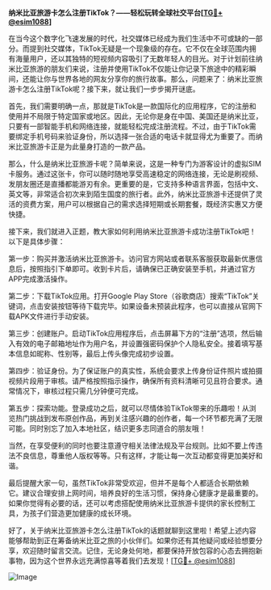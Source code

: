 **纳米比亚旅游卡怎么注册TikTok？——轻松玩转全球社交平台[[TG💪+ @esim1088](https://t.me/s/esim1088)]**

在当今这个数字化飞速发展的时代，社交媒体已经成为我们生活中不可或缺的一部分。而提到社交媒体，TikTok无疑是一个现象级的存在。它不仅在全球范围内拥有海量用户，还以其独特的短视频内容吸引了无数年轻人的目光。对于计划前往纳米比亚旅游的朋友们来说，注册并使用TikTok不仅能让你记录下旅途中的精彩瞬间，还能让你与世界各地的网友分享你的旅行故事。那么，问题来了：纳米比亚旅游卡怎么注册TikTok呢？接下来，就让我们一步步揭开谜底。

首先，我们需要明确一点，那就是TikTok是一款国际化的应用程序，它的注册和使用并不局限于特定国家或地区。因此，无论你是身在中国、美国还是纳米比亚，只要有一部智能手机和网络连接，就能轻松完成注册流程。不过，由于TikTok需要绑定手机号码来验证身份，所以选择一张合适的电话卡就显得尤为重要了。而纳米比亚旅游卡正是为此量身打造的一款产品。

那么，什么是纳米比亚旅游卡呢？简单来说，这是一种专门为游客设计的虚拟SIM卡服务。通过这张卡，你可以随时随地享受高速稳定的网络连接，无论是刷视频、发朋友圈还是直播都能游刃有余。更重要的是，它支持多种语言界面，包括中文、英文等，非常适合初次来到陌生国度的旅行者。此外，纳米比亚旅游卡还提供了灵活的资费方案，用户可以根据自己的需求选择短期或长期套餐，既经济实惠又方便快捷。

接下来，我们就进入正题，教大家如何利用纳米比亚旅游卡成功注册TikTok吧！以下是具体步骤：

第一步：购买并激活纳米比亚旅游卡。访问官方网站或者联系客服获取最新优惠信息后，按照指引下单即可。收到卡片后，请确保已正确安装至手机，并通过官方APP完成激活操作。

第二步：下载TikTok应用。打开Google Play Store（谷歌商店）搜索“TikTok”关键词，点击安装按钮等待下载完毕。如果设备未预装此程序，也可以直接从官网下载APK文件进行手动安装。

第三步：创建账户。启动TikTok应用程序后，点击屏幕下方的“注册”选项，然后输入有效的电子邮箱地址作为用户名，并设置强密码保护个人隐私安全。接着填写基本信息如昵称、性别等，最后上传头像完成初步设置。

第四步：验证身份。为了保证账户的真实性，系统会要求上传身份证件照片或拍摄视频片段用于审核。请严格按照指示操作，确保所有资料清晰可见且符合要求。通常情况下，审核过程只需几分钟便可完成。

第五步：探索功能。登录成功之后，就可以尽情体验TikTok带来的乐趣啦！从浏览热门挑战到发布原创作品，再到关注感兴趣的创作者，每一个环节都充满了无限可能。同时别忘了加入本地社区，结识更多志同道合的朋友哦！

当然，在享受便利的同时也要注意遵守相关法律法规及平台规则。比如不要上传违法不良信息，尊重他人版权等等。只有这样，才能让每一次互动都变得更加美好和谐。

最后提醒大家一句，虽然TikTok非常受欢迎，但并不是每个人都适合长期依赖它。建议合理安排上网时间，培养良好的生活习惯，保持身心健康才是最重要的。如果你觉得有必要的话，还可以考虑搭配使用纳米比亚旅游卡提供的家长控制工具，为孩子们营造更加健康的成长环境。

好了，关于纳米比亚旅游卡怎么注册TikTok的话题就聊到这里啦！希望上述内容能够帮助到正在筹备纳米比亚之旅的小伙伴们。如果你还有其他疑问或经验想要分享，欢迎随时留言交流。记住，无论身处何地，都要保持开放包容的心态去拥抱新事物，因为这个世界永远充满惊喜等着我们去发现！[[TG💪+ @esim1088](https://t.me/s/esim1088)] 

![Image](https://i.postimg.cc/4NQfJmqS/Snipaste-2025-05-13-00-14-12.png)